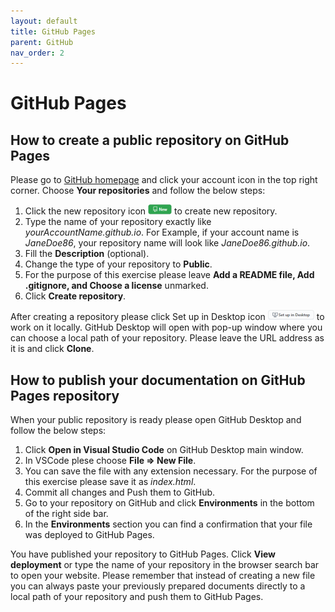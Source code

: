 ```yaml
---
layout: default
title: GitHub Pages
parent: GitHub
nav_order: 2
---
```


GitHub Pages
============

## How to create a public repository on GitHub Pages
Please go to [GitHub homepage](https://github.com) and click your account icon in the top right corner. Choose **Your repositories** and follow the below steps:
1. Click the new repository icon ![New Repository icon](../images/newIco.png) to create new repository.
2. Type the name of your repository exactly like *<span>yourAccountName.github.io</span>*. For Example, if your account name is *JaneDoe86*, your repository name will look like *<span>JaneDoe86.github.io</span>*.
3. Fill the **Description** (optional). 
4. Change the type of your repository to **Public**.
5. For the purpose of this exercise please leave **Add a README file, Add .gitignore, and Choose a license** unmarked.
6. Click **Create repository**.

After creating a repository please click Set up in Desktop icon ![Set up in Desktop icon](../images/setupIco.png) to work on it locally. GitHub Desktop will open with pop-up window where you can choose a local path of your repository. Please leave the URL address as it is and click **Clone**.

## How to publish your documentation on GitHub Pages repository
When your public repository is ready please open GitHub Desktop and follow the below steps:
1. Click **Open in Visual Studio Code** on GitHub Desktop main window.
2. In VSCode plese choose **File => New File**.
3. You can save the file with any extension necessary. For the purpose of this exercise please save it as *index.html*.
4. Commit all changes and Push them to GitHub.
5. Go to your repository on GitHub and click **Environments** in the bottom of the right side bar.
6. In the **Environments** section you can find a confirmation that your file was deployed to GitHub Pages.

You have published your repository to GitHub Pages. Click **View deployment** or type the name of your repository in the browser search bar to open your website. Please remember that instead of creating a new file you can always paste your previously prepared documents directly to a local path of your repository and push them to GitHub Pages.